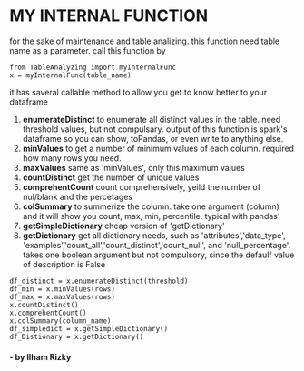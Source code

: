 # MY INTERNAL FUNCTION
for the sake of maintenance and table analizing. this function need table name as a parameter. call this function by

```
from TableAnalyzing import myInternalFunc
x = myInternalFunc(table_name)
```

it has saveral callable method to allow you get to know better to your dataframe 
1. **enumerateDistinct**
to enumerate all distinct values in the table. need threshold values, but not compulsary. output of this function is spark's dataframe so you can show, toPandas, or even write to anything else. 
2. **minValues**
to get a number of minimum values of each column. required how many rows you need.
3. **maxValues**
same as 'minValues', only this maximum values
4. **countDistinct**
get the number of unique values
5. **comprehentCount**
count comprehensively, yeild the number of nul/blank and the percetages
6. **colSummary**
to summerize the column. take one argument (column) and it will show you count, max, min, percentile. typical with pandas'
7. **getSimpleDictionary**
cheap version of 'getDictionary'
8. **getDictionary**
get all dictionary needs, such as 'attributes','data_type', 'examples','count_all','count_distinct','count_null', and 'null_percentage'. takes one boolean argument but not compulsory, since the defaulf value of description is False

```
df_distinct = x.enumerateDistinct(threshold)
df_min = x.minValues(rows)
df_max = x.maxValues(rows)
x.countDistinct()
x.comprehentCount()
x.colSummary(column_name)
df_simpledict = x.getSimpleDictionary()
df_Distionary = x.getDictionary()
```
#### - by Ilham Rizky
